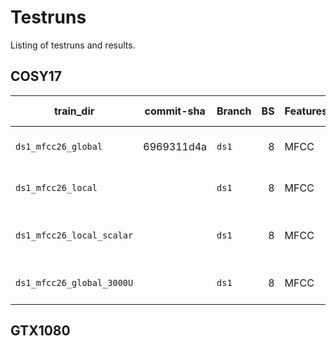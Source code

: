 # Testruns
Listing of testruns and results.


## COSY17
| train_dir                 | commit-sha | Branch | BS | Features | Normalize    | Units | Epochs | Layout | What was tested?                        | Loss | MED | WER |
|---------------------------|------------|--------|---:|----------|--------------|------:|-------:|--------|-----------------------------------------|-----:|----:|----:|
| `ds1_mfcc26_global`       | 6969311d4a | `ds1`  |  8 |     MFCC |       global |  2048 |     20 | 3d1r2d | DS1 /w global MFCC normalization.       |      |     |     |
| `ds1_mfcc26_local`        |            | `ds1`  |  8 |     MFCC |        local |  2048 |     20 | 3d1r2d | DS1 /w local MFCC normalization.        |      |     |     |
| `ds1_mfcc26_local_scalar` |            | `ds1`  |  8 |     MFCC | local scalar |  2048 |     20 | 3d1r2d | DS1 /w local_scalar MFCC normalization. |      |     |     |
| `ds1_mfcc26_global_3000U` |            | `ds1`  |  8 |     MFCC |       global |  3000 |     20 | 3d1r2d | DS1 /w global MFCC normalization.       |      |     |     |


## GTX1080